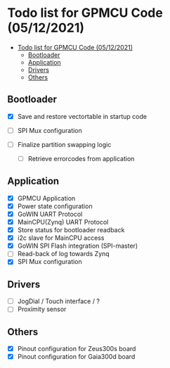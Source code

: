# Todo list for GPMCU Code (05/12/2021)

- [Todo list for GPMCU Code (05/12/2021)](#todo-list-for-gpmcu-code-05122021)
  - [Bootloader](#bootloader)
  - [Application](#application)
  - [Drivers](#drivers)
  - [Others](#others)

## Bootloader

- [X] Save and restore vectortable in startup code
- [ ] SPI Mux configuration

- [ ] Finalize partition swapping logic
  - [ ] Retrieve errorcodes from application

## Application

- [x] GPMCU Application
- [x] Power state configuration
- [x] GoWIN UART Protocol
- [x] MainCPU(Zynq) UART Protocol
- [x] Store status for bootloader readback
- [x] i2c slave for MainCPU access
- [x] GoWIN SPI Flash integration (SPI-master)
- [ ] Read-back of log towards Zynq
- [x] SPI Mux configuration

## Drivers

- [ ] JogDial / Touch interface / ?
- [ ] Proximity sensor

## Others

- [x] Pinout configuration for Zeus300s board
- [x] Pinout configuration for Gaia300d board
